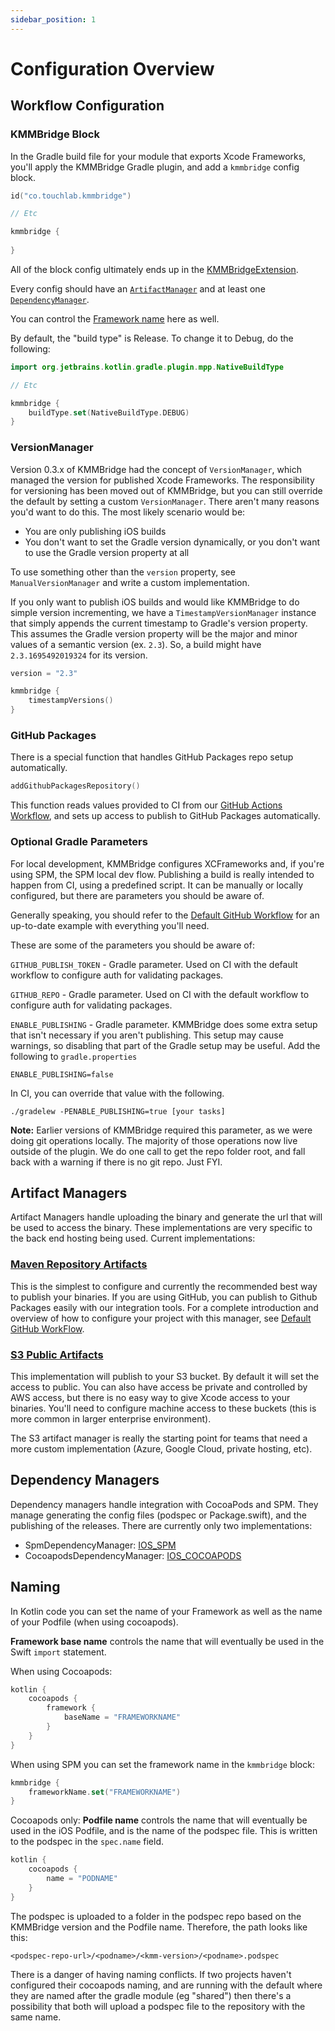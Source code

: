 ```yaml
---
sidebar_position: 1
---
```


# Configuration Overview

## Workflow Configuration

### KMMBridge Block

In the Gradle build file for your module that exports Xcode Frameworks, you'll apply the KMMBridge Gradle plugin, and add a `kmmbridge` config block.

```kotlin
id("co.touchlab.kmmbridge")

// Etc

kmmbridge {
    
}
```

All of the block config ultimately ends up in the [KMMBridgeExtension](https://github.com/touchlab/KMMBridge/blob/main/kmmbridge/src/main/kotlin/KmmBridgeExtension.kt#L40). 

Every config should have an [`ArtifactManager`](#artifact-managers) and at least one [`DependencyManager`](#dependency-managers).

You can control the [Framework name](#naming) here as well.

By default, the "build type" is Release. To change it to Debug, do the following:

```kotlin
import org.jetbrains.kotlin.gradle.plugin.mpp.NativeBuildType

// Etc

kmmbridge {
    buildType.set(NativeBuildType.DEBUG)
}
```

### VersionManager

Version 0.3.x of KMMBridge had the concept of `VersionManager`, which managed the version for published Xcode Frameworks. The responsibility for versioning has been moved out of KMMBridge, but you can still override the default by setting a custom `VersionManager`. There aren't many reasons you'd want to do this. The most likely scenario would be:

* You are only publishing iOS builds
* You don't want to set the Gradle version dynamically, or you don't want to use the Gradle version property at all

To use something other than the `version` property, see `ManualVersionManager` and write a custom implementation.

If you only want to publish iOS builds and would like KMMBridge to do simple version incrementing, we have a `TimestampVersionManager` instance that simply appends the current timestamp to Gradle's version property. This assumes the Gradle version property will be the major and minor values of a semantic version (ex. `2.3`). So, a build might have `2.3.1695492019324` for its version.

```kotlin
version = "2.3"

kmmbridge {
    timestampVersions()
}
```

### GitHub Packages

There is a special function that handles GitHub Packages repo setup automatically.

```kotlin
addGithubPackagesRepository()
```

This function reads values provided to CI from our [GitHub Actions Workflow](../DEFAULT_GITHUB_FLOW.md), and sets up access to publish to GitHub Packages automatically.

### Optional Gradle Parameters

For local development, KMMBridge configures XCFrameworks and, if you're using SPM, the SPM local dev flow. Publishing a build is really intended to happen from CI, using a predefined script. It can be manually or locally configured, but there are parameters you should be aware of.

Generally speaking, you should refer to the [Default GitHub Workflow](../DEFAULT_GITHUB_FLOW.md) for an up-to-date example with everything you'll need.

These are some of the parameters you should be aware of:

`GITHUB_PUBLISH_TOKEN` - Gradle parameter. Used on CI with the default workflow to configure auth for validating packages.

`GITHUB_REPO` - Gradle parameter. Used on CI with the default workflow to configure auth for validating packages.

`ENABLE_PUBLISHING` - Gradle parameter. KMMBridge does some extra setup that isn't necessary if you aren't publishing. This setup may cause warnings, so disabling that part of the Gradle setup may be useful. Add the following to `gradle.properties`

```
ENABLE_PUBLISHING=false
```

In CI, you can override that value with the following.

```shell
./gradelew -PENABLE_PUBLISHING=true [your tasks]
```

**Note:** Earlier versions of KMMBridge required this parameter, as we were doing git operations locally. The majority of those operations now live outside of the plugin. We do one call to get the repo folder root, and fall back with a warning if there is no git repo. Just FYI.

## Artifact Managers

Artifact Managers handle uploading the binary and generate the url that will be used to access the binary. These implementations are very specific to the back end hosting being used. Current implementations:

### [Maven Repository Artifacts](../artifacts/MAVEN_REPO_ARTIFACTS)

This is the simplest to configure and currently the recommended best way to publish your binaries. If you are using GitHub, you can publish to Github Packages easily with our integration tools. For a complete introduction and overview of how to configure your project with this manager, see [Default GitHub WorkFlow](../DEFAULT_GITHUB_FLOW.md).

### [S3 Public Artifacts](../artifacts/S3_PUBLIC_ARTIFACTS.md)

This implementation will publish to your S3 bucket. By default it will set the access to public. You can also have access be private and controlled by AWS access, but there is no easy way to give Xcode access to your binaries. You'll need to configure machine access to these buckets (this is more common in larger enterprise environment).

The S3 artifact manager is really the starting point for teams that need a more custom implementation (Azure, Google Cloud, private hosting, etc).

## Dependency Managers

Dependency managers handle integration with CocoaPods and SPM. They manage generating the config files (podspec or Package.swift), and the publishing of the releases. There are currently only two implementations:

* SpmDependencyManager: [IOS_SPM](../spm/01_IOS_SPM.md)
* CocoapodsDependencyManager: [IOS_COCOAPODS](../cocoapods/01_IOS_COCOAPODS.md)

## Naming

In Kotlin code you can set the name of your Framework as well as the name of your Podfile (when using cocoapods).

**Framework base name** controls the name that will eventually be used in the Swift `import` statement.

When using Cocoapods:

```kotlin
kotlin {
    cocoapods {
        framework {
            baseName = "FRAMEWORKNAME"
        }
    }
}
```

When using SPM you can set the framework name in the `kmmbridge` block:

```kotlin
kmmbridge {
    frameworkName.set("FRAMEWORKNAME")
}
```

Cocoapods only:
**Podfile name** controls the name that will eventually be used in the iOS Podfile, and is the name of the podspec file. This is written to the podspec in the `spec.name` field.

```kotlin
kotlin {
    cocoapods {
        name = "PODNAME"
    }
}
```

The podspec is uploaded to a folder in the podspec repo based on the KMMBridge version and the Podfile name. Therefore, the path looks like this:
```
<podspec-repo-url>/<podname>/<kmm-version>/<podname>.podspec
```

There is a danger of having naming conflicts. If two projects haven't configured their cocoapods naming, and are running with the default where they are named after the gradle module (eg "shared") then there's a possibility that both will upload a podspec file to the repository with the same name.
